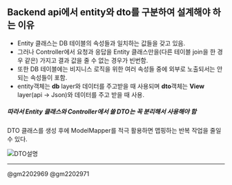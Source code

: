 ## Backend api에서 entity와 dto를 구분하여 설계해야 하는 이유

- Entity 클래스는 DB 테이블의 속성들과 일치하는 값들을 갖고 있음.
- 그러나 Controller에서 요청과 응답을 Entity 클래스만을(다른 테이블 join을 한 경우 같은) 가지고 결과 값을 줄 수 없는 경우가 빈번함.
- 또한 DB 테이블에는 비지니스 로직을 위한 여러 속성들 중에 외부로 노출되서는 안되는 속성들이 포함.
- entity객체는 **db** layer와 데이터를 주고받을 때 사용되며 **dto**객체는 **View** layer(api -> Json)와 데이터를 주고 받을 때 사용.

##### 따라서 Entity 클래스와 Controller에서 쓸 DTO는 **꼭 분리해서 사용**해야 함


DTO 클래스를 생성 후에 ModelMapper를 적극 활용하면 맵핑하는 반복 작업을 줄일 수 있다.

![DTO설명](/uploads/19a7640fe9737011e05377420f323f41/DTO설명.png)

---
@gm2202969 @gm2202971